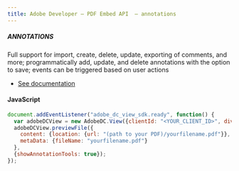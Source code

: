 ```yaml
---
title: Adobe Developer — PDF Embed API  — annotations
---
```



<TextBlock slots="heading, text, buttons"  theme="dark" hasCodeBlock className='bgBlue code-block-button-padding'/>

##### ANNOTATIONS


Full support for import, create, delete, update, exporting of comments, and more; programmatically add, update, and delete annotations with the option to save; events can be triggered based on user actions


- [See documentation](/document-services/docs/overview/pdf-embed-api/howtos_comments/#annotations-api-overview)

<CodeBlock slots="heading, code" repeat="1" languages="JSON, CURL, JSON" />

#### JavaScript


```js
document.addEventListener("adobe_dc_view_sdk.ready", function() {
  var adobeDCView = new AdobeDC.View({clientId: "<YOUR_CLIENT_ID>", divId: "adobe-dc-view"});
  adobeDCView.previewFile({
    content: {location: {url: "(path to your PDF)/yourfilename.pdf"}},
    metaData: {fileName: "yourfilename.pdf"}
  },
  {showAnnotationTools: true});
});
```

<!-- <TextBlock slots="buttons"  theme="dark" className='bgBlue'/>

- [Get free cretentials](/src/pages/gettingstarted.md) -->
